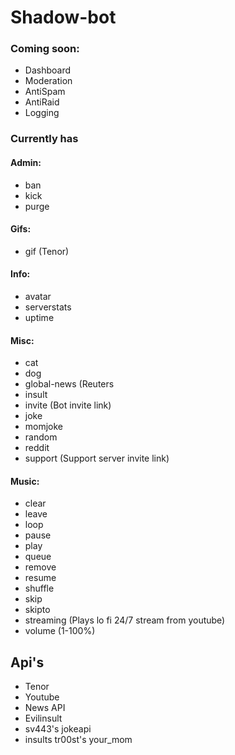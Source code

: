 # Shadow-bot


### Coming soon:

  * Dashboard
  * Moderation
  * AntiSpam
  * AntiRaid
  * Logging

### Currently has

#### Admin:
  * ban
  * kick
  * purge

#### Gifs:
  * gif (Tenor)

#### Info:
  * avatar
  * serverstats
  * uptime

#### Misc:
  * cat
  * dog
  * global-news (Reuters 
  * insult 
  * invite (Bot invite link)
  * joke 
  * momjoke
  * random
  * reddit
  * support (Support server invite link)

#### Music:
  * clear
  * leave
  * loop
  * pause
  * play
  * queue
  * remove
  * resume
  * shuffle
  * skip
  * skipto 
  * streaming (Plays lo fi 24/7 stream from youtube)
  * volume (1-100%)



## Api's 
  * Tenor
  * Youtube
  * News API
  * Evilinsult
  * sv443's jokeapi
  * insults tr00st's your_mom
